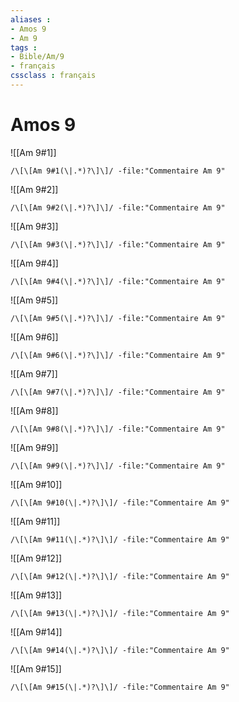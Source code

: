 ```yaml
---
aliases : 
- Amos 9
- Am 9
tags : 
- Bible/Am/9
- français
cssclass : français
---
```


# Amos 9

![[Am 9#1]]

```query
/\[\[Am 9#1(\|.*)?\]\]/ -file:"Commentaire Am 9"
```

![[Am 9#2]]

```query
/\[\[Am 9#2(\|.*)?\]\]/ -file:"Commentaire Am 9"
```

![[Am 9#3]]

```query
/\[\[Am 9#3(\|.*)?\]\]/ -file:"Commentaire Am 9"
```

![[Am 9#4]]

```query
/\[\[Am 9#4(\|.*)?\]\]/ -file:"Commentaire Am 9"
```

![[Am 9#5]]

```query
/\[\[Am 9#5(\|.*)?\]\]/ -file:"Commentaire Am 9"
```

![[Am 9#6]]

```query
/\[\[Am 9#6(\|.*)?\]\]/ -file:"Commentaire Am 9"
```

![[Am 9#7]]

```query
/\[\[Am 9#7(\|.*)?\]\]/ -file:"Commentaire Am 9"
```

![[Am 9#8]]

```query
/\[\[Am 9#8(\|.*)?\]\]/ -file:"Commentaire Am 9"
```

![[Am 9#9]]

```query
/\[\[Am 9#9(\|.*)?\]\]/ -file:"Commentaire Am 9"
```

![[Am 9#10]]

```query
/\[\[Am 9#10(\|.*)?\]\]/ -file:"Commentaire Am 9"
```

![[Am 9#11]]

```query
/\[\[Am 9#11(\|.*)?\]\]/ -file:"Commentaire Am 9"
```

![[Am 9#12]]

```query
/\[\[Am 9#12(\|.*)?\]\]/ -file:"Commentaire Am 9"
```

![[Am 9#13]]

```query
/\[\[Am 9#13(\|.*)?\]\]/ -file:"Commentaire Am 9"
```

![[Am 9#14]]

```query
/\[\[Am 9#14(\|.*)?\]\]/ -file:"Commentaire Am 9"
```

![[Am 9#15]]

```query
/\[\[Am 9#15(\|.*)?\]\]/ -file:"Commentaire Am 9"
```

